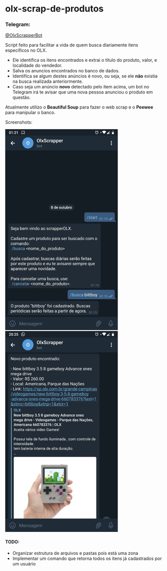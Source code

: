 # olx-scrap-de-produtos

### Telegram:
[@OlxScrapperBot](https://t.me/OlxScrapperBot)

Script feito para facilitar a vida de quem busca diariamente itens específicos no OLX.

- Ele identifica os itens encontrados e extrai o título do produto, valor, e localidade do vendedor.
- Salva os anuncios encontrados no banco de dados.
- Identifica se algum destes anúncios é novo, ou seja, se ele **não** existia na busca realizada anteriormente.
- Caso seja um anúncio **novo** detectado pelo item acima, um bot no Telegram irá te avisar que uma nova pessoa anunciou o produto em questão.

Atualmente utilizo o **Beautiful Soup** para fazer o web scrap e o **Peewee** para manipular o banco.

Screenshots:

<img src="https://github.com/Doc-McCoy/olx-scrap-de-produtos/blob/master/screenshots/screenshot_01.jpg" width="360" height="640"/>

<img src="https://github.com/Doc-McCoy/olx-scrap-de-produtos/blob/master/screenshots/screenshot_02.jpg" width="360" height="640"/>

#### TODO:
- Organizar estrutura de arquivos e pastas pois está uma zona
- Implementar um comando que retorna todos os itens já cadastrados por um usuário
